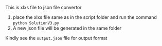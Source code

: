 This is xlxs file to json file convertor
1. place the xlxs file same as in the script folder and run the command `python SolutionV3.py`
2. A new json file will be generated in the same folder

Kindly see the `output.json` file for output format
